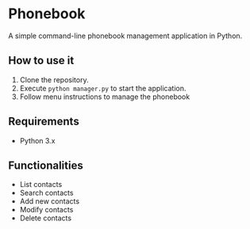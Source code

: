 # Phonebook

A simple command-line phonebook management application in Python.

## How to use it

1. Clone the repository.
2. Execute `python manager.py` to start the application.
3. Follow menu instructions to manage the phonebook

## Requirements

- Python 3.x

## Functionalities

- List contacts
- Search contacts
- Add new contacts
- Modify contacts
- Delete contacts

